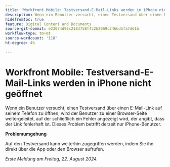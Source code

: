 ```yaml
---
title: "Workfront Mobile: Testversand-E-Mail-Links werden in iPhone nicht geöffnet"
description: Wenn ein Benutzer versucht, einen Testversand über einen E-Mail-Link auf seinem Telefon zu öffnen, wird der Benutzer zu einer Browser-Seite weitergeleitet, auf der schließlich ein Fehler angezeigt wird, der angibt, dass der Link fehlerhaft ist.
hidefromtoc: true
feature: Digital Content and Documents
source-git-commit: e23074d92c2183758f432b2069c246bd5fa7d61b
workflow-type: tm+mt
source-wordcount: '118'
ht-degree: 4%

---
```


# Workfront Mobile: Testversand-E-Mail-Links werden in iPhone nicht geöffnet

Wenn ein Benutzer versucht, einen Testversand über einen E-Mail-Link auf seinem Telefon zu öffnen, wird der Benutzer zu einer Browser-Seite weitergeleitet, auf der schließlich ein Fehler angezeigt wird, der angibt, dass der Link fehlerhaft ist. Dieses Problem betrifft derzeit nur iPhone-Benutzer.

**Problemumgehung**

Auf den Testversand kann weiterhin zugegriffen werden, indem Sie ihn direkt über die App oder den Browser aufrufen.

_Erste Meldung am Freitag, 22. August 2024._
